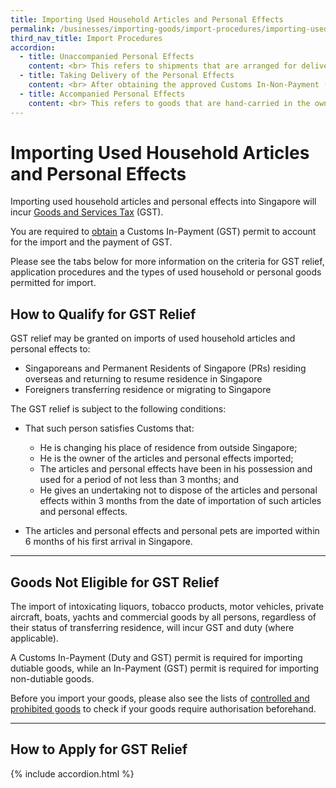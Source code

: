 ```yaml
---
title: Importing Used Household Articles and Personal Effects
permalink: /businesses/importing-goods/import-procedures/importing-used-household-articles-and-personal-effects
third_nav_title: Import Procedures
accordion: 
  - title: Unaccompanied Personal Effects
    content: <br> This refers to shipments that are arranged for delivery by the shipping, airline or forwarding agent appointed by the owner of the personal effects. <br><br> To apply, you or your appointed agent should <br><br> 1) Submit an online [Declaration of Facts (DOF)](https://www.tradenet.gov.sg/TN41/tds/pe/appFormPEServlet.do?action=formPrepareSTDAlone&APPLICATION_ID=TXWP){:target="_blank"} to Singapore Customs for an assessment of your eligibility for GST relief. <br><br> 2) Submit the following supporting documents to Singapore Customs for proof of transfer of residence to Singapore <br><br> -   Extract of passport particulars <br> -   Employment pass <br> -   Entry permit <br> -   Bill of lading/air waybill <br><br> If your employment pass is still being processed by the Ministry of Manpower (MOM), you should still complete the [DOF](https://www.tradenet.gov.sg/TN41/tds/pe/appFormPEServlet.do?action=formPrepareSTDAlone&APPLICATION_ID=TXWP){:target="_blank"} and submit to Singapore Customs <br><br> -   A copy of your employment pass application received by MOM; or <br> -   A letter from your employer confirming your employment; together with <br> -   A letter of undertaking from your employer to pay Singapore Customs the GST involved in the event your employment pass is not approved or if your employment is subsequently not taken up. <br><br> If you are not in Singapore, your employer or next-of-kin can provide a letter of undertaking to Singapore Customs stating that GST will be paid to Customs in the event that it is established (post-import) that you are not eligible for GST relief.<br><br> These supporting documents and the online DOF should be emailed to [customs_documentation@customs.gov.sg](mailto:customs_documentation@customs.gov.sg). <br><br> 3) Check the status of your DOF application  [here](https://www.tradenet.gov.sg/TN41/tds/pe/appFormPEServlet.do?action=enquire&APPLICATION_ID=TXWP){:target="_blank"}. <br><br> 4) Obtain a Customs In-Non Payment (GST relief) permit via TradeNet within 5 working days of receiving Customs’ approval of GST relief.<br><br> 5) If there are dutiable items in your shipment of personal effects, please obtain an In-Payment (Duty and GST) permit. <br><br> 6) If you are assessed to be not eligible for GST relief, your DOF application will be rejected. You should inform your appointed agent obtain the In-Payment (GST) permit to import your personal effects. <br><br> 
  - title: Taking Delivery of the Personal Effects
    content: <br> After obtaining the approved Customs In-Non-Payment (GST Relief) permit, your appointed agent must collect the goods on your behalf. <br><br> For goods imported by sea, please collect them from the PSA port area. For goods brought in by air, please collect them from the Changi Airfreight Centre. <br><br> At the entry point, please produce the goods, Customs In-Non Payment (GST Relief) permit and supporting documents to the checkpoint officers for clearance.  
  - title: Accompanied Personal Effects
    content: <br> This refers to goods that are hand-carried in the owner’s accompanied baggage upon his or her arrival in Singapore. <br><br> To apply for GST relief, the owner should complete the “[Application for GST Relief for Hand-Carried Used Household Articles and Personal Effects and Personal Pets](/eservices/customs-forms-and-service-links)” form with the following supporting documents for assessment of eligibility for GST relief at least 3 working days before arrival in Singapore <br><br> **Returning Singaporeans, Singapore Permanent Residents (PRs) working overseas, or new PRs** <br><br> -   Copy of passport or identity card (NRIC) <br> -   Proof of employment overseas (e.g., work permit visa, employment pass, letter of appointment) <br><br> **Returning Singaporeans & Permanent Residents studying overseas** <br><br> -   Copy of passport or identity card (NRIC) <br> -   Proof of overseas study (e.g., student visa, student pass) <br><br> **Foreigners transferring residence** <br><br> -   Copy of passport <br> -   Proof of transfer of residence to Singapore (e.g., employment pass, dependant pass, student pass) <br> -   Other supporting documents (e.g., letter of employment or a letter of undertaking from the local employer or in-principle approval from the Ministry of Manpower) <br><br>
---
```

 
# Importing Used Household Articles and Personal Effects

Importing used household articles and personal effects into Singapore will incur  [Goods and Services Tax](/businesses/valuation-duties-taxes-fees/goods-and-services-tax-gst) (GST).

You are required to  [obtain](/businesses/importing-goods/import-procedures/) a Customs In-Payment (GST) permit to account for the import and the payment of GST.

Please see the tabs below for more information on the criteria for GST relief, application procedures and the types of used household or personal goods permitted for import.

## How to Qualify for GST Relief
GST relief may be granted on imports of used household articles and personal effects to:

-   Singaporeans and Permanent Residents of Singapore (PRs) residing overseas and returning to resume residence in Singapore
-   Foreigners transferring residence or migrating to Singapore

The GST relief is subject to the following conditions:

-   That such person satisfies Customs that:
    
    -   He is changing his place of residence from outside Singapore;
    -   He is the owner of the articles and personal effects imported;
    -   The articles and personal effects have been in his possession and used for a period of not less than 3 months; and
    -   He gives an undertaking not to dispose of the articles and personal effects within 3 months from the date of importation of such articles and personal effects.

-   The articles and personal effects and personal pets are imported within 6 months of his first arrival in Singapore.

***

## Goods Not Eligible for GST Relief
The import of intoxicating liquors, tobacco products, motor vehicles, private aircraft, boats, yachts and commercial goods by all persons, regardless of their status of transferring residence, will incur GST and duty (where applicable).

A Customs In-Payment (Duty and GST) permit is required for importing dutiable goods, while an In-Payment (GST) permit is required for importing non-dutiable goods.

Before you import your goods, please also see the lists of [controlled and prohibited goods](/businesses/importing-goods/controlled-and-prohibited-goods-for-import) to check if your goods require authorisation beforehand.

***

## How to Apply for GST Relief

{% include accordion.html %}

